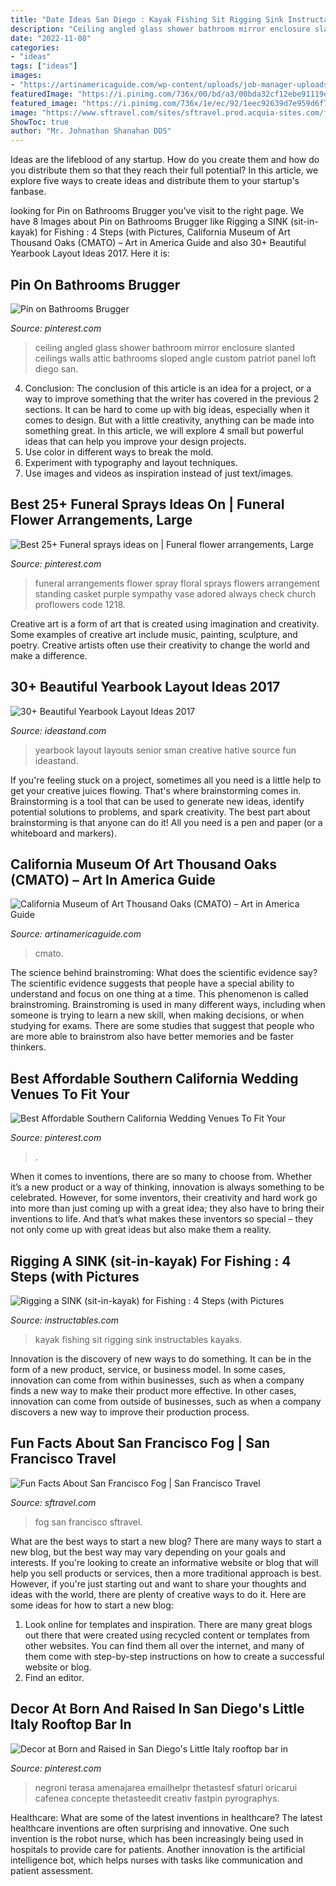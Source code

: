```yaml
---
title: "Date Ideas San Diego : Kayak Fishing Sit Rigging Sink Instructables Kayaks"
description: "Ceiling angled glass shower bathroom mirror enclosure slanted ceilings walls attic bathrooms sloped angle custom patriot panel loft diego san"
date: "2022-11-08"
categories:
- "ideas"
tags: ["ideas"]
images:
- "https://artinamericaguide.com/wp-content/uploads/job-manager-uploads/main_image/2018/12/IMG_6227-1-1594x800.jpeg"
featuredImage: "https://i.pinimg.com/736x/00/bd/a3/00bda32cf12ebe91119d91e73ff68097.jpg"
featured_image: "https://i.pinimg.com/736x/1e/ec/92/1eec92639d7e959d6f7f126946683dcd.jpg"
image: "https://www.sftravel.com/sites/sftravel.prod.acquia-sites.com/files/field/image/650X350-FogDavidYu_0.jpg"
ShowToc: true
author: "Mr. Johnathan Shanahan DDS"
---
```



Ideas are the lifeblood of any startup. How do you create them and how do you distribute them so that they reach their full potential? In this article, we explore five ways to create ideas and distribute them to your startup's fanbase.

	

		
looking for Pin on Bathrooms Brugger you've visit to the right page. We have 8 Images about Pin on Bathrooms Brugger like Rigging a SINK (sit-in-kayak) for Fishing : 4 Steps (with Pictures, California Museum of Art Thousand Oaks (CMATO) – Art in America Guide and also 30+ Beautiful Yearbook Layout Ideas 2017. Here it is:
		
    
## Pin On Bathrooms Brugger

<img loading=lazy src="https://i.pinimg.com/736x/a7/7a/10/a77a100dd8102d23a61c0441c1015c29--master-bedroom-angled-ceiling-angled-ceiling-bathroom.jpg" onerror="this.onerror=null;this.src='https://tse1.mm.bing.net/th?id=OIP.ZjxzraMBMRo906bRsZV7YwHaJ4&amp;pid=15.1';" alt="Pin on Bathrooms Brugger">

_Source: pinterest.com_

>ceiling angled glass shower bathroom mirror enclosure slanted ceilings walls attic bathrooms sloped angle custom patriot panel loft diego san. 

	

4. Conclusion: The conclusion of this article is an idea for a project, or a way to improve something that the writer has covered in the previous 2 sections.
It can be hard to come up with big ideas, especially when it comes to design. But with a little creativity, anything can be made into something great. In this article, we will explore 4 small but powerful ideas that can help you improve your design projects.
1. Use color in different ways to break the mold.
2. Experiment with typography and layout techniques.
3. Use images and videos as inspiration instead of just text/images.

    
## Best 25+ Funeral Sprays Ideas On | Funeral Flower Arrangements, Large

<img loading=lazy src="https://i.pinimg.com/736x/1e/ec/92/1eec92639d7e959d6f7f126946683dcd.jpg" onerror="this.onerror=null;this.src='https://tse3.mm.bing.net/th?id=OIP.KwDkoDHEDogbTe_6ISAbsAAAAA&amp;pid=15.1';" alt="Best 25+ Funeral sprays ideas on | Funeral flower arrangements, Large">

_Source: pinterest.com_

>funeral arrangements flower spray floral sprays flowers arrangement standing casket purple sympathy vase adored always check church proflowers code 1218. 

	

Creative art is a form of art that is created using imagination and creativity. Some examples of creative art include music, painting, sculpture, and poetry. Creative artists often use their creativity to change the world and make a difference.

    
## 30+ Beautiful Yearbook Layout Ideas 2017

<img loading=lazy src="http://ideastand.com/wp-content/uploads/2014/02/sman-yearbook-layout-design-22.jpg" onerror="this.onerror=null;this.src='https://tse4.mm.bing.net/th?id=OIP.9CUXlG63Un6UFbq8-AOsNAHaKd&amp;pid=15.1';" alt="30+ Beautiful Yearbook Layout Ideas 2017">

_Source: ideastand.com_

>yearbook layout layouts senior sman creative hative source fun ideastand. 

	

If you're feeling stuck on a project, sometimes all you need is a little help to get your creative juices flowing. That's where brainstorming comes in. Brainstorming is a tool that can be used to generate new ideas, identify potential solutions to problems, and spark creativity. The best part about brainstorming is that anyone can do it! All you need is a pen and paper (or a whiteboard and markers).

    
## California Museum Of Art Thousand Oaks (CMATO) – Art In America Guide

<img loading=lazy src="https://artinamericaguide.com/wp-content/uploads/job-manager-uploads/main_image/2018/12/IMG_6227-1-1594x800.jpeg" onerror="this.onerror=null;this.src='https://tse3.mm.bing.net/th?id=OIP.sr-P28o7k0y9pUfzjfsmYAHaDt&amp;pid=15.1';" alt="California Museum of Art Thousand Oaks (CMATO) – Art in America Guide">

_Source: artinamericaguide.com_

>cmato. 

	

The science behind brainstroming: What does the scientific evidence say?
The scientific evidence suggests that people have a special ability to understand and focus on one thing at a time. This phenomenon is called brainstroming. Brainstroming is used in many different ways, including when someone is trying to learn a new skill, when making decisions, or when studying for exams. There are some studies that suggest that people who are more able to brainstrom also have better memories and be faster thinkers.

    
## Best Affordable Southern California Wedding Venues To Fit Your

<img loading=lazy src="https://i.pinimg.com/736x/50/12/4f/50124fb76257e08e96ede734d2c464b6.jpg" onerror="this.onerror=null;this.src='https://tse4.mm.bing.net/th?id=OIP.BXcEm3JVB5c7Riuw4H_wlgHaFj&amp;pid=15.1';" alt="Best Affordable Southern California Wedding Venues To Fit Your">

_Source: pinterest.com_

>. 

	

When it comes to inventions, there are so many to choose from. Whether it’s a new product or a way of thinking, innovation is always something to be celebrated. However, for some inventors, their creativity and hard work go into more than just coming up with a great idea; they also have to bring their inventions to life. And that’s what makes these inventors so special – they not only come up with great ideas but also make them a reality.

    
## Rigging A SINK (sit-in-kayak) For Fishing : 4 Steps (with Pictures

<img loading=lazy src="https://cdn.instructables.com/ORIG/F1J/4Q9O/FWMNUN20/F1J4Q9OFWMNUN20.jpg?width=2100" onerror="this.onerror=null;this.src='https://tse3.mm.bing.net/th?id=OIP.86c5jO4kNcdvtgfFUkfnaAHaFj&amp;pid=15.1';" alt="Rigging a SINK (sit-in-kayak) for Fishing : 4 Steps (with Pictures">

_Source: instructables.com_

>kayak fishing sit rigging sink instructables kayaks. 

	

Innovation is the discovery of new ways to do something. It can be in the form of a new product, service, or business model. In some cases, innovation can come from within businesses, such as when a company finds a new way to make their product more effective. In other cases, innovation can come from outside of businesses, such as when a company discovers a new way to improve their production process.

    
## Fun Facts About San Francisco Fog | San Francisco Travel

<img loading=lazy src="https://www.sftravel.com/sites/sftravel.prod.acquia-sites.com/files/field/image/650X350-FogDavidYu_0.jpg" onerror="this.onerror=null;this.src='https://tse4.mm.bing.net/th?id=OIP.NTF8zb_Ipawqk5PPzH1J1AHaD_&amp;pid=15.1';" alt="Fun Facts About San Francisco Fog | San Francisco Travel">

_Source: sftravel.com_

>fog san francisco sftravel. 

	

What are the best ways to start a new blog?
There are many ways to start a new blog, but the best way may vary depending on your goals and interests. If you're looking to create an informative website or blog that will help you sell products or services, then a more traditional approach is best. However, if you're just starting out and want to share your thoughts and ideas with the world, there are plenty of creative ways to do it. Here are some ideas for how to start a new blog: 
1. Look online for templates and inspiration. There are many great blogs out there that were created using recycled content or templates from other websites. You can find them all over the internet, and many of them come with step-by-step instructions on how to create a successful website or blog. 
2. Find an editor.

    
## Decor At Born And Raised In San Diego&#039;s Little Italy Rooftop Bar In

<img loading=lazy src="https://i.pinimg.com/736x/00/bd/a3/00bda32cf12ebe91119d91e73ff68097.jpg" onerror="this.onerror=null;this.src='https://tse4.mm.bing.net/th?id=OIP.3wtnN3JW5FRHtGiXEzOwZgHaLG&amp;pid=15.1';" alt="Decor at Born and Raised in San Diego&#039;s Little Italy rooftop bar in">

_Source: pinterest.com_

>negroni terasa amenajarea emailhelpr thetastesf sfaturi oricarui cafenea concepte thetasteedit creativ fastpin pyrographys. 

	

Healthcare: What are some of the latest inventions in healthcare?
The latest healthcare inventions are often surprising and innovative. One such invention is the robot nurse, which has been increasingly being used in hospitals to provide care for patients. Another innovation is the artificial intelligence bot, which helps nurses with tasks like communication and patient assessment.

